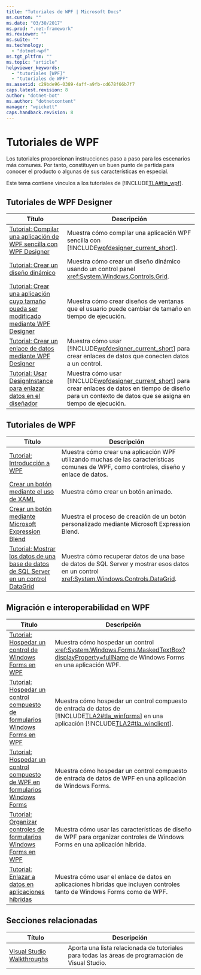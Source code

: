 ```yaml
---
title: "Tutoriales de WPF | Microsoft Docs"
ms.custom: ""
ms.date: "03/30/2017"
ms.prod: ".net-framework"
ms.reviewer: ""
ms.suite: ""
ms.technology: 
  - "dotnet-wpf"
ms.tgt_pltfrm: ""
ms.topic: "article"
helpviewer_keywords: 
  - "tutoriales [WPF]"
  - "tutoriales de WPF"
ms.assetid: c29bde96-0389-4aff-a9fb-cd678f66b7f7
caps.latest.revision: 8
author: "dotnet-bot"
ms.author: "dotnetcontent"
manager: "wpickett"
caps.handback.revision: 8
---
```

# Tutoriales de WPF
Los tutoriales proporcionan instrucciones paso a paso para los escenarios más comunes.  Por tanto, constituyen un buen punto de partida para conocer el producto o algunas de sus características en especial.  
  
 Este tema contiene vínculos a los tutoriales de [!INCLUDE[TLA#tla_wpf](../../../../includes/tlasharptla-wpf-md.md)].  
  
## Tutoriales de WPF Designer  
  
|Título|Descripción|  
|------------|-----------------|  
|[Tutorial: Compilar una aplicación de WPF sencilla con WPF Designer](http://msdn.microsoft.com/es-es/2d412231-dbdf-4e69-b060-4f2b246c2027)|Muestra cómo compilar una aplicación WPF sencilla con [!INCLUDE[wpfdesigner_current_short](../../../../includes/wpfdesigner-current-short-md.md)].|  
|[Tutorial: Crear un diseño dinámico](http://msdn.microsoft.com/es-es/483aafbb-b29d-435a-b956-8e4f67cd4a0f)|Muestra cómo crear un diseño dinámico usando un control panel <xref:System.Windows.Controls.Grid>.|  
|[Tutorial: Crear una aplicación cuyo tamaño pueda ser modificado mediante WPF Designer](http://msdn.microsoft.com/es-es/18f5271e-4dc6-4eef-bc20-bb8862045d2e)|Muestra cómo crear diseños de ventanas que el usuario puede cambiar de tamaño en tiempo de ejecución.|  
|[Tutorial: Crear un enlace de datos mediante WPF Designer](http://msdn.microsoft.com/es-es/8a79ed20-d59f-46b8-944f-6fd5dbb4e278)|Muestra cómo usar [!INCLUDE[wpfdesigner_current_short](../../../../includes/wpfdesigner-current-short-md.md)] para crear enlaces de datos que conecten datos a un control.|  
|[Tutorial: Usar DesignInstance para enlazar datos en el diseñador](http://msdn.microsoft.com/es-es/a4d3747a-bd43-42bc-b66d-477856a6769c)|Muestra cómo usar [!INCLUDE[wpfdesigner_current_short](../../../../includes/wpfdesigner-current-short-md.md)] para crear enlaces de datos en tiempo de diseño para un contexto de datos que se asigna en tiempo de ejecución.|  
  
## Tutoriales de WPF  
  
|Título|Descripción|  
|------------|-----------------|  
|[Tutorial: Introducción a WPF](../../../../docs/framework/wpf/getting-started/walkthrough-my-first-wpf-desktop-application.md)|Muestra cómo crear una aplicación WPF utilizando muchas de las características comunes de WPF, como controles, diseño y enlace de datos.|  
|[Crear un botón mediante el uso de XAML](../../../../docs/framework/wpf/controls/walkthrough-create-a-button-by-using-xaml.md)|Muestra cómo crear un botón animado.|  
|[Crear un botón mediante Microsoft Expression Blend](../../../../docs/framework/wpf/controls/walkthrough-create-a-button-by-using-microsoft-expression-blend.md)|Muestra el proceso de creación de un botón personalizado mediante Microsoft Expression Blend.|  
|[Tutorial: Mostrar los datos de una base de datos de SQL Server en un control DataGrid](../../../../docs/framework/wpf/controls/walkthrough-display-data-from-a-sql-server-database-in-a-datagrid-control.md)|Muestra cómo recuperar datos de una base de datos de SQL Server y mostrar esos datos en un control <xref:System.Windows.Controls.DataGrid>.|  
  
## Migración e interoperabilidad en WPF  
  
|Título|Descripción|  
|------------|-----------------|  
|[Tutorial: Hospedar un control de Windows Forms en WPF](../../../../docs/framework/wpf/advanced/walkthrough-hosting-a-windows-forms-control-in-wpf.md)|Muestra cómo hospedar un control <xref:System.Windows.Forms.MaskedTextBox?displayProperty=fullName> de Windows Forms en una aplicación WPF.|  
|[Tutorial: Hospedar un control compuesto de formularios Windows Forms en WPF](../../../../docs/framework/wpf/advanced/walkthrough-hosting-a-windows-forms-composite-control-in-wpf.md)|Muestra cómo hospedar un control compuesto de entrada de datos de [!INCLUDE[TLA2#tla_winforms](../../../../includes/tla2sharptla-winforms-md.md)] en una aplicación [!INCLUDE[TLA2#tla_winclient](../../../../includes/tla2sharptla-winclient-md.md)].|  
|[Tutorial: Hospedar un control compuesto de WPF en formularios Windows Forms](../../../../docs/framework/wpf/advanced/walkthrough-hosting-a-wpf-composite-control-in-windows-forms.md)|Muestra cómo hospedar un control compuesto de entrada de datos de WPF en una aplicación de Windows Forms.|  
|[Tutorial: Organizar controles de formularios Windows Forms en WPF](../../../../docs/framework/wpf/advanced/walkthrough-arranging-windows-forms-controls-in-wpf.md)|Muestra cómo usar las características de diseño de WPF para organizar controles de Windows Forms en una aplicación híbrida.|  
|[Tutorial: Enlazar a datos en aplicaciones híbridas](../../../../docs/framework/wpf/advanced/walkthrough-binding-to-data-in-hybrid-applications.md)|Muestra cómo usar el enlace de datos en aplicaciones híbridas que incluyen controles tanto de Windows Forms como de WPF.|  
  
## Secciones relacionadas  
  
|Título|Descripción|  
|------------|-----------------|  
|[Visual Studio Walkthroughs](http://msdn.microsoft.com/es-es/f5399a1f-2d3d-42fb-b989-134ccda2159f)|Aporta una lista relacionada de tutoriales para todas las áreas de programación de Visual Studio.|